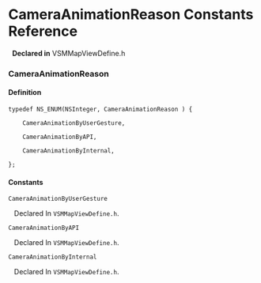 # CameraAnimationReason Constants Reference

&nbsp;&nbsp;**Declared in** VSMMapViewDefine.h  

### CameraAnimationReason

#### Definition
    typedef NS_ENUM(NSInteger, CameraAnimationReason ) {   
        
        CameraAnimationByUserGesture,
        
        CameraAnimationByAPI,
        
        CameraAnimationByInternal,
        
    };

#### Constants

<a name="" title="CameraAnimationByUserGesture"></a><code>CameraAnimationByUserGesture</code>

&nbsp;&nbsp;&nbsp;Declared In `VSMMapViewDefine.h`.

<a name="" title="CameraAnimationByAPI"></a><code>CameraAnimationByAPI</code>

&nbsp;&nbsp;&nbsp;Declared In `VSMMapViewDefine.h`.

<a name="" title="CameraAnimationByInternal"></a><code>CameraAnimationByInternal</code>

&nbsp;&nbsp;&nbsp;Declared In `VSMMapViewDefine.h`.

